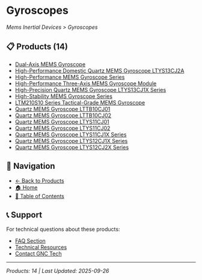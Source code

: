 # Gyroscopes

*Mems Inertial Devices > Gyroscopes*

## 📋 Products (14)

- [Dual-Axis MEMS Gyroscope](mems-gyroscope-dual-axis-zz3411.md)
- [High-Performance Domestic Quartz MEMS Gyroscope LTYS13CJ2A](quartz-mems-gyroscope-ltys13cj2a.md)
- [High-Performance MEMS Gyroscope Series](mems-gyroscope-advanced-dg073-083.md)
- [High-Performance Three-Axis MEMS Gyroscope Module](mems-gyroscope-3-axis-zz3416.md)
- [High-Precision Quartz MEMS Gyroscope LTYS13CJ1X Series](quartz-mems-gyroscope-ltys13cj1x.md)
- [High-Stability MEMS Gyroscope Series](mems-gyroscope-high-stability-dg084-088.md)
- [LTM210S10 Series Tactical-Grade MEMS Gyroscope](mems-gyroscope-tactical-grade-ltm210s10.md)
- [Quartz MEMS Gyroscope LTTB10CJ01](quartz-mems-gyroscope-lttb10cj01.md)
- [Quartz MEMS Gyroscope LTTB10CJ02](quartz-mems-gyroscope-lttb10cj02.md)
- [Quartz MEMS Gyroscope LTYS11CJ01](quartz-mems-gyroscope-ltys11cj01.md)
- [Quartz MEMS Gyroscope LTYS11CJ02](quartz-mems-gyroscope-ltys11cj02.md)
- [Quartz MEMS Gyroscope LTYS11CJ1X Series](quartz-mems-gyroscope-ltys11cj1x.md)
- [Quartz MEMS Gyroscope LTYS12CJ1X Series](quartz-mems-gyroscope-ltys12cj1x.md)
- [Quartz MEMS Gyroscope LTYS12CJ2X Series](quartz-mems-gyroscope-ltys12cj2x.md)

## 🔗 Navigation

- [← Back to Products](../../../README.md)
- [🏠 Home](../../../../README.md)
- [📑 Table of Contents](../../../../Table-of-Contents.md)

## 📞 Support

For technical questions about these products:
- [FAQ Section](../../../../faq/README.md)
- [Technical Resources](../../../../resources/README.md)
- [Contact GNC Tech](https://www.gnc-tech.com/contact)

---
*Products: 14 | Last Updated: 2025-09-26*
